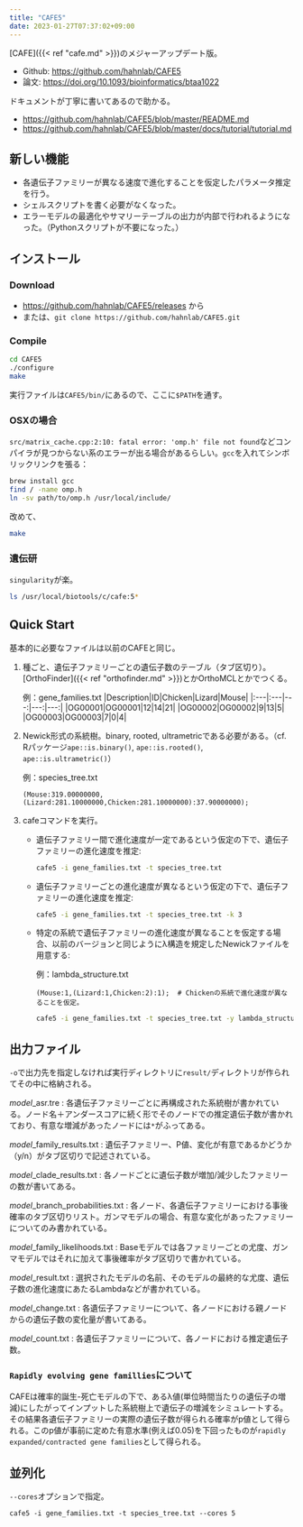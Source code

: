 ```yaml
---
title: "CAFE5"
date: 2023-01-27T07:37:02+09:00
---
```


[CAFE]({{< ref "cafe.md" >}})のメジャーアップデート版。
- Github: https://github.com/hahnlab/CAFE5
- 論文: https://doi.org/10.1093/bioinformatics/btaa1022

ドキュメントが丁寧に書いてあるので助かる。
- https://github.com/hahnlab/CAFE5/blob/master/README.md
- https://github.com/hahnlab/CAFE5/blob/master/docs/tutorial/tutorial.md

## 新しい機能
- 各遺伝子ファミリーが異なる速度で進化することを仮定したパラメータ推定を行う。
- シェルスクリプトを書く必要がなくなった。
- エラーモデルの最適化やサマリーテーブルの出力が内部で行われるようになった。（Pythonスクリプトが不要になった。）

## インストール
### Download
- https://github.com/hahnlab/CAFE5/releases から
- または、`git clone https://github.com/hahnlab/CAFE5.git`

### Compile
```bash
cd CAFE5
./configure
make
```
実行ファイルは`CAFE5/bin/`にあるので、ここに`$PATH`を通す。

### OSXの場合
`src/matrix_cache.cpp:2:10: fatal error: 'omp.h' file not found`などコンパイラが見つからない系のエラーが出る場合があるらしい。`gcc`を入れてシンボリックリンクを張る：
```bash
brew install gcc
find / -name omp.h
ln -sv path/to/omp.h /usr/local/include/
```
改めて、
```bash
make
```

### 遺伝研
`singularity`が楽。
```bash
ls /usr/local/biotools/c/cafe:5*
```

## Quick Start
基本的に必要なファイルは以前のCAFEと同じ。

1. 種ごと、遺伝子ファミリーごとの遺伝子数のテーブル（タブ区切り）。[OrthoFinder]({{< ref "orthofinder.md" >}})とかOrthoMCLとかでつくる。

	例：gene_families.txt
|Description|ID|Chicken|Lizard|Mouse|
|:---|:---|---:|---:|---:|
|OG00001|OG00001|12|14|21|
|OG00002|OG00002|9|13|5|
|OG00003|OG00003|7|0|4|

2. Newick形式の系統樹。binary, rooted, ultrametricである必要がある。（cf. Rパッケージ`ape::is.binary()`, `ape::is.rooted()`, `ape::is.ultrametric()`）

	例：species_tree.txt
	```
	(Mouse:319.00000000,(Lizard:281.10000000,Chicken:281.10000000):37.90000000);
	```

3. cafeコマンドを実行。
	- 遺伝子ファミリー間で進化速度が一定であるという仮定の下で、遺伝子ファミリーの進化速度を推定:
		```bash
		cafe5 -i gene_families.txt -t species_tree.txt
		```

	- 遺伝子ファミリーごとの進化速度が異なるという仮定の下で、遺伝子ファミリーの進化速度を推定:
		```bash
		cafe5 -i gene_families.txt -t species_tree.txt -k 3
		```

	- 特定の系統で遺伝子ファミリーの進化速度が異なることを仮定する場合、以前のバージョンと同じようにλ構造を規定したNewickファイルを用意する:

		例：lambda_structure.txt
		```
		(Mouse:1,(Lizard:1,Chicken:2):1);  # Chickenの系統で進化速度が異なることを仮定。
		```
		```bash
		cafe5 -i gene_families.txt -t species_tree.txt -y lambda_structure.txt
		```

## 出力ファイル
`-o`で出力先を指定しなければ実行ディレクトリに`result/`ディレクトリが作られてその中に格納される。

*model*_asr.tre
:	各遺伝子ファミリーごとに再構成された系統樹が書かれている。ノード名＋アンダースコアに続く形でそのノードでの推定遺伝子数が書かれており、有意な増減があったノードには`*`がふってある。

*model*\_family\_results.txt
:	遺伝子ファミリー、P値、変化が有意であるかどうか（y/n）がタブ区切りで記述されている。

*model*\_clade\_results.txt
:	各ノードごとに遺伝子数が増加/減少したファミリーの数が書いてある。

*model*\_branch\_probabilities.txt
:	各ノード、各遺伝子ファミリーにおける事後確率のタブ区切りリスト。ガンマモデルの場合、有意な変化があったファミリーについてのみ書かれている。

*model*\_family\_likelihoods.txt
:	Baseモデルでは各ファミリーごとの尤度、ガンマモデルではそれに加えて事後確率がタブ区切りで書かれている。

*model*_result.txt
:	選択されたモデルの名前、そのモデルの最終的な尤度、遺伝子数の進化速度にあたるLambdaなどが書かれている。

*model*_change.txt
:	各遺伝子ファミリーについて、各ノードにおける親ノードからの遺伝子数の変化量が書いてある。

*model*_count.txt
:	各遺伝子ファミリーについて、各ノードにおける推定遺伝子数。

### `Rapidly evolving gene famillies`について
CAFEは確率的誕生-死亡モデルの下で、あるλ値(単位時間当たりの遺伝子の増減)にしたがってインプットした系統樹上で遺伝子の増減をシミュレートする。その結果各遺伝子ファミリーの実際の遺伝子数が得られる確率がp値として得られる。このp値が事前に定めた有意水準(例えば0.05)を下回ったものが`rapidly expanded/contracted gene families`として得られる。

## 並列化
`--cores`オプションで指定。
```
cafe5 -i gene_families.txt -t species_tree.txt --cores 5
```
